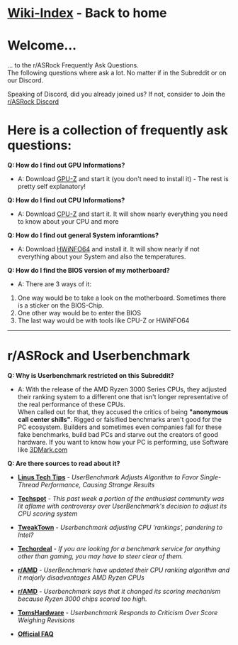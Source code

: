 # [Wiki-Index](/ASRockWiki) - Back to home

# **Welcome...**  
... to the r/ASRock Frequently Ask Questions.  
The following questions where ask a lot. No matter if in the Subreddit or on our Discord.

Speaking of Discord, did you already joined us? If not, consider to Join the [r/ASRock Discord](https://discord.gg/gDbQawr)

# **Here is a collection of frequently ask questions:**

**Q: How do I find out GPU Informations?**
- A: Download [GPU-Z](https://www.techpowerup.com/gpuz/) and start it (you don't need to install it) - The rest is pretty self explanatory!

**Q: How do I find out CPU Informations?**
- A: Download [CPU-Z](https://www.cpuid.com/softwares/cpu-z.html) and start it. It will show nearly everything you need to know about your CPU and more

**Q: How do I find out general System inforamtions?** 
- A: Download [HWiNFO64](https://www.hwinfo.com/download/) and install it. It will show nearly if not everything about your System and also the temperatures.

**Q: How do I find the BIOS version of my motherboard?**
- A: There are 3 ways of it:  
1. One way would be to take a look on the motherboard. Sometimes there is a sticker on the BIOS-Chip.  
2. One other way would be to enter the BIOS  
3. The last way would be with tools like CPU-Z or HWiNFO64

***

# **r/ASRock and Userbenchmark**

**Q: Why is Userbenchmark restricted on this Subreddit?**
- A: With the release of the AMD Ryzen 3000 Series CPUs, they adjusted their ranking system to a different one that isn't longer representative of the real performance of these CPUs.  
When called out for that, they accused the critics of being **"anonymous call center shills"**. Rigged or falsified benchmarks aren't good for the PC ecosystem. Builders and sometimes even companies fall for these fake benchmarks, build bad PCs and starve out the creators of good hardware. If you want to know how your PC is performing, use Software like [3DMark.com](https://www.3dmark.com/)

**Q: Are there sources to read about it?**

- [**Linus Tech Tips**](https://linustechtips.com/main/topic/1086112-userbenchmark-adjusts-algorthym-to-favor-single-thread-performance-causing-strange-results/) - *UserBenchmark Adjusts Algorithm to Favor Single-Thread Performance, Causing Strange Results*

- [**Techspot**](https://www.techspot.com/news/81176-userbenchmark-offers-explanation-changes-cpu-score-weights.html) - *This past week a portion of the enthusiast community was lit aflame with controversy over UserBenchmark's decision to adjust its CPU scoring system*

- [**TweakTown**](https://www.tweaktown.com/news/66768/userbenchmark-adjusting-cpu-rankings-pandering-intel/index.html) - *Userbenchmark adjusting CPU 'rankings', pandering to Intel?*

- [**Techordeal**](https://techordeal.tech/2019/amd-processors-see-massive-hit-in-userbenchmarks-new-speed-index-calculation/) - *If you are looking for a benchmark service for anything other than gaming, you may have to steer clear of them.*

- [**r/AMD**](https://www.reddit.com/r/Amd/comments/chal0r/psa_use_benchmarkcom_have_updated_their_cpu/) - *UserBenchmark have updated their CPU ranking algorithm and it majorly disadvantages AMD Ryzen CPUs*

- [**r/AMD**](https://www.reddit.com/r/Amd/comments/cil1fi/userbenchmark_says_that_it_changed_its_scoring/) - *Userbenchmark says that it changed its scoring mechanism because Ryzen 3000 chips scored too high.*

- [**TomsHardware**](https://www.tomshardware.com/news/userbenchmark-benchmark-change-criticism-amd-intel,40032.html) - *Userbenchmark Responds to Criticism Over Score Weighing Revisions*

- [**Official FAQ**](https://cpu.userbenchmark.com/Faq/What-is-the-effective-CPU-speed-index/55)